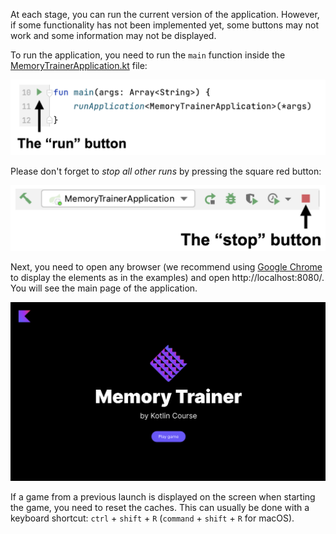 At each stage, you can run the current version of the application. 
However, if some functionality has not been implemented yet, 
some buttons may not work and some information may not be displayed.

To run the application, you need to run the `main` function inside 
the [MemoryTrainerApplication.kt](./src/main/kotlin/jetbrains/kotlin/course/card/trainer/MemoryTrainerApplication.kt) file:

![How to run the application](../../utils/src/main/resources/images/run/memory_trainer_run.png)

Please don't forget to _stop all other runs_ by pressing the square red button:

![How to stop the application](../../utils/src/main/resources/images/stop/memory_trainer_stop.png)

Next, you need to open any browser (we recommend using [Google Chrome](https://www.google.com/chrome/) to display the elements as in the examples) 
and open http://localhost:8080/. You will see the main page of the application.

<div class="hint" title="Click me to view what the main page of the application looks like">

![The main page of the application](../../utils/src/main/resources/images/main/memory_trainer.png)

</div>

<div class="hint" title="Click me if the application from the last launch is displayed">

If a game from a previous launch is displayed on the screen when starting the game, you need to reset the caches.
This can usually be done with a keyboard shortcut: `ctrl` + `shift` + `R` (`command` + `shift` + `R` for macOS).
</div>
